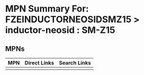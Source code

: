 



# MPN Summary For: FZEINDUCTORNEOSIDSMZ15 > inductor-neosid : SM-Z15

## MPNs
  

|MPN|Direct Links|Search Links|
| :--- | :--- | :--- |
||||
